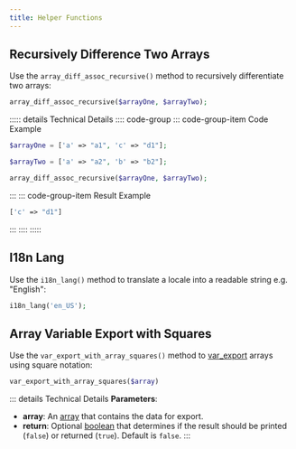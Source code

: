 ```yaml
---
title: Helper Functions
---
```


Recursively Difference Two Arrays
---------------------------------------------------------------------------------

Use the `array_diff_assoc_recursive()` method to recursively differentiate two 
arrays:

``` php
array_diff_assoc_recursive($arrayOne, $arrayTwo);
```

::::: details Technical Details
:::: code-group
::: code-group-item Code Example
``` php
$arrayOne = ['a' => "a1", 'c' => "d1"];

$arrayTwo = ['a' => "a2", 'b' => "b2"];

array_diff_assoc_recursive($arrayOne, $arrayTwo);
```
:::
::: code-group-item Result Example
``` php
['c' => "d1"]
```
:::
::::
:::::

I18n Lang
--------------------------------------------------------------------------------

Use the `i18n_lang()` method to translate a locale into a readable string e.g. 
"English":

```php
i18n_lang('en_US');
```

Array Variable Export with Squares
--------------------------------------------------------------------------------

Use the `var_export_with_array_squares()` method to [var_export] arrays using 
square notation:

```php
var_export_with_array_squares($array)
```

::: details Technical Details
**Parameters**:

- **array**: An <u>array</u> that contains the data for export.
- **return**: Optional <u>boolean</u> that determines if the result should be 
  printed (`false`) or returned (`true`). Default is `false`.
:::

<!--                            that's all folks!                            -->

[var_export]: https://www.php.net/manual/en/function.var-export.php